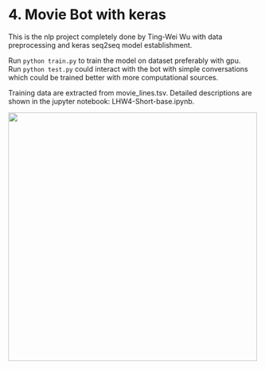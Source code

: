# 4. Movie Bot with keras
This is the nlp project completely done by Ting-Wei Wu with data preprocessing and keras seq2seq model establishment. <br>

Run `python train.py` to train the model on dataset preferably with gpu. <br>
Run `python test.py` could interact with the bot with simple conversations which could be trained better with more computational sources. <br>

Training data are extracted from movie_lines.tsv. Detailed descriptions are shown in the jupyter notebook: LHW4-Short-base.ipynb.

<img src="https://cdn.technologyadvice.com/wp-content/uploads/2018/02/friendly-chatbot-700x408.jpg" width=500 height=500>
